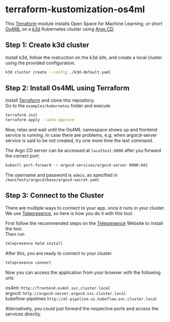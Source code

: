 # terraform-kustomization-os4ml

This [Terraform] module installs Open Space for Machine Learning, or short 
[Os4ML] on a [k3d] Kubernetes cluster using [Argo CD]. 

## Step 1: Create k3d cluster

Install k3d, follow the instruction on the k3d site, and create a local 
cluster using the provided configuration.

```bash
k3d cluster create --config ./k3d-default.yaml
```

## Step 2: Install Os4ML using Terraform
Install [Terraform] and clone this repository.  
Go to the 
`examples/kubernetes` folder and execute

```bash
terraform init
terraform apply --auto-approve
```

Now, relax and wait until the Os4ML namespace shows up and frontend service 
is running. In case there are problems, e.g. when argocd-server service is 
said to be not created, try one more time the last command.

The Argo CD server can be accessed at `localhost:8000` after you forward 
the correct port:

```bash
kubectl port-forward -n argocd services/argocd-server 8000:443
```

The username and password is `admin`, as specified in `/manifests/argocd/base/argocd-secret.yaml`

## Step 3: Connect to the Cluster
There are multiple ways to connect to your app, once it runs in your cluster.  
We use [Telepresence], so here is how you do it with this tool.  

First follow the recommended steps on the [Telepresence] Website to install the tool.  
Then run
```bash
telepresence helm install
```
After this, you are ready to connect to your cluster
```bash
telepresence connect
```

Now you can access the application from your browser with the following urls:

os4ml: `http://frontend.os4ml.svc.cluster.local`  
argocd: `http://argocd-server.argocd.svc.cluster.local`  
kubeflow-pipelines `http://ml-pipeline-ui.kubeflow.svc.cluster.local`  

Alternatively, you could just forward the respective ports and access the services directly.


[Os4ML]: https://github.com/WOGRA-AG/Os4ML
[Argo CD]: https://argo-cd.readthedocs.io
[Terraform]: https://www.terraform.io/
[k3d]: https://k3d.io
[Telepresence]: https://www.telepresence.io/